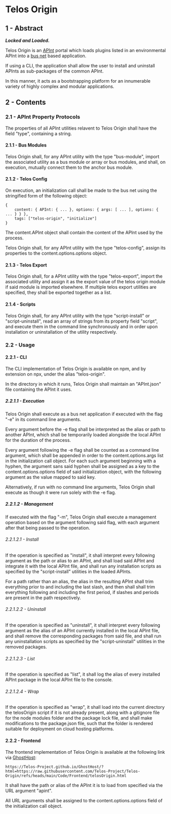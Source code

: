 # Telos Origin

## 1 - Abstract

***Locked and Loaded.***

Telos Origin is an [APInt](https://github.com/Telos-Project/APInt) portal which loads plugins
listed in an environmental APInt into a [bus net](https://github.com/Telos-Project/Bus-Net) based
application.

If using a CLI, the application shall allow the user to install and uninstall APInts as
sub-packages of the common APInt.

In this manner, it acts as a bootstrapping platform for an innumerable variety of highly complex
and modular applications.

## 2 - Contents

### 2.1 - APInt Property Protocols

The properties of all APInt utilities relavent to Telos Origin shall have the field "type",
containing a string.

#### 2.1.1 - Bus Modules

Telos Origin shall, for any APInt utility with the type "bus-module", import the associated utility
as a bus module or array or bus modules, and shall, on execution, mutually connect them to the
anchor bus module.

#### 2.1.2 - Telos Config

On execution, an initialization call shall be made to the bus net using the stringified form of the
following object:

    {
    	content: { APInt: { ... }, options: { args: [ ... ], options: { ... } } },
    	tags: ["telos-origin", "initialize"]
    }

The content.APInt object shall contain the content of the APInt used by the process.

Telos Origin shall, for any APInt utility with the type "telos-config", assign its properties to
the content.options.options object.

#### 2.1.3 - Telos Export

Telos Origin shall, for a APInt utility with the type "telos-export", import the associated utility
and assign it as the export value of the telos origin module if said module is imported elsewhere.
If multiple telos export utilities are specified, they shall be exported together as a list.

#### 2.1.4 - Scripts

Telos Origin shall, for any APInt utility with the type "script-install" or "script-uninstall",
read an array of strings from its property field "script", and execute them in the command line
synchronously and in order upon installation or uninstallation of the utility respectively.

### 2.2 - Usage

#### 2.2.1 - CLI

The CLI implementation of Telos Origin is available on npm, and by extension on npx, under the
alias "telos-origin".

In the directory in which it runs, Telos Origin shall maintain an "APInt.json" file containing the
APInt it uses.

##### 2.2.1.1 - Execution

Telos Origin shall execute as a bus net application if executed with the flag "-e" in its command
line arguments.

Every argument before the -e flag shall be interpreted as the alias or path to another APInt, which
shall be temporarily loaded alongside the local APInt for the duration of the process.

Every argument following the -e flag shall be counted as a command line argument, which shall be
appended in order to the content.options.args list in the initialization call object. For each such
argument beginning with a hyphen, the argument sans said hyphen shall be assigned as a key to the
content.options.options field of said initialization object, with the following argument as the
value mapped to said key.

Alternatively, if run with no command line arguments, Telos Origin shall execute as though it were
run solely with the -e flag.

##### 2.2.1.2 - Management

If executed with the flag "-m", Telos Origin shall execute a management operation based on the
argument following said flag, with each argument after that being passed to the operation.

###### 2.2.1.2.1 - Install

If the operation is specified as "install", it shall interpret every following argument as the path
or alias to an APInt, and shall load said APInt and integrate it with the local APInt file, and
shall run any installation scripts as specified by the "script-install" utilities in the loaded
APInts.

For a path rather than an alias, the alias in the resulting APInt shall trim everything prior to
and including the last slash, and then shall shall trim everything following and including the
first period, if slashes and periods are present in the path respectively.

###### 2.2.1.2.2 - Uninstall

If the operation is specified as "uninstall", it shall interpret every following argument as the
alias of an APInt currently installed in the local APInt file, and shall remove the corresponding
packages from said file, and shall run any uninstallation scripts as specified by the
"script-uninstall" utilities in the removed packages.

###### 2.2.1.2.3 - List

If the operation is specified as "list", it shall log the alias of every installed APInt package in
the local APInt file to the console.

###### 2.2.1.2.4 - Wrap

If the operation is specified as "wrap", it shall load into the current directory the telosOrigin
script if it is not already present, along with a gitignore file for the node modules folder and
the package lock file, and shall make modifications to the package.json file, such that the folder
is rendered suitable for deployment on cloud hosting platforms.

#### 2.2.2 - Frontend

The frontend implementation of Telos Origin is available at the following link via
[GhostHost](https://github.com/Telos-Project/GhostHost):

    https://Telos-Project.github.io/GhostHost/?html=https://raw.githubusercontent.com/Telos-Project/Telos-Origin/refs/heads/main/Code/Frontend/telosOrigin.html

It shall have the path or alias of the APInt it is to load from specified via the URL argument
"apint".

All URL arguments shall be assigned to the content.options.options field of the initialization call
object.